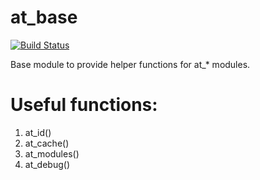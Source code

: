 at_base
=======

[![Build Status](https://secure.travis-ci.org/andytruong/at_base.png?branch=7.x-1.x)](http://travis-ci.org/andytruong/at_base)

Base module to provide helper functions for at_* modules.


Useful functions:
=======

1. at_id()
2. at_cache()
3. at_modules()
4. at_debug()
